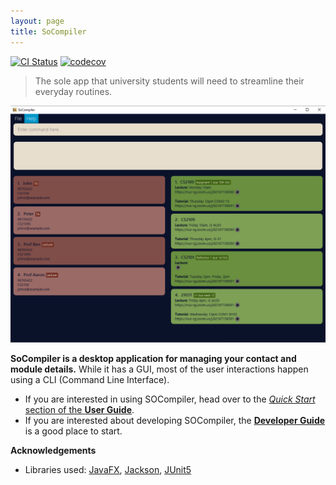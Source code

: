 ```yaml
---
layout: page
title: SoCompiler
---
```


[![CI Status](https://github.com/se-edu/addressbook-level3/workflows/Java%20CI/badge.svg)](https://github.com/AY2223S1-CS2103T-W12-1/tp/actions)
[![codecov](https://codecov.io/gh/AY2223S1-CS2103T-W12-1/tp/branch/master/graph/badge.svg?token=5KEF39JO86)](https://codecov.io/gh/AY2223S1-CS2103T-W12-1/tp)

> The sole app that university students will need to streamline their everyday routines.

![Ui](images/Ui.png)

**SoCompiler is a desktop application for managing your contact and module details.** While it has a GUI, most of the user interactions happen using a CLI (Command Line Interface).

* If you are interested in using SOCompiler, head over to the [_Quick Start_ section of the **User Guide**](UserGuide.html#quick-start).
* If you are interested about developing SOCompiler, the [**Developer Guide**](DeveloperGuide.html) is a good place to start.

**Acknowledgements**

* Libraries used: [JavaFX](https://openjfx.io/), [Jackson](https://github.com/FasterXML/jackson), [JUnit5](https://github.com/junit-team/junit5)
